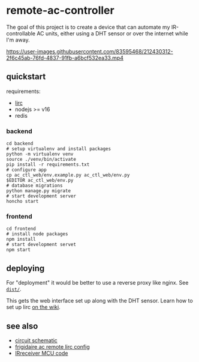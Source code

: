 # remote-ac-controller

The goal of this project is to create a device that can automate my
IR-controllable AC units, either using a DHT sensor or over the internet
while I'm away.

https://user-images.githubusercontent.com/83595468/212430312-2f6c45ab-76fd-4837-91fb-a6bcf532ea33.mp4

## quickstart

requirements:

- [lirc](https://www.lirc.org/)
- nodejs >= v16
- redis

### backend

```shell
cd backend
# setup virtualenv and install packages
python -m virtualenv venv
source ./venv/bin/activate
pip install -r requirements.txt
# configure app
cp ac_ctl_web/env.example.py ac_ctl_web/env.py
$EDITOR ac_ctl_web/env.py
# database migrations
python manage.py migrate
# start development server
honcho start
```

### frontend

```shell
cd frontend
# install node packages
npm install
# start development servet
npm start
```

## deploying

For "deployment" it would be better to use a reverse proxy like nginx.
See [`dist/`][dist].

[dist]: https://github.com/prplecake/remote-ac-controller/tree/master/dist

This gets the web interface set up along with the DHT sensor. Learn how to set
up lirc [on the wiki][lirc-wiki].

[lirc-wiki]: https://github.com/prplecake/remote-ac-controller/wiki/lirc

## see also

- [circuit schematic](https://github.com/prplecake/remote-ac-controller/wiki/Schematic)
- [frigidaire ac remote lirc config](https://gist.github.com/prplecake/71c4bc8584541cf7423b922b81733c3a)
- [IRreceiver MCU code](https://github.com/prplecake/IRreceiver)
